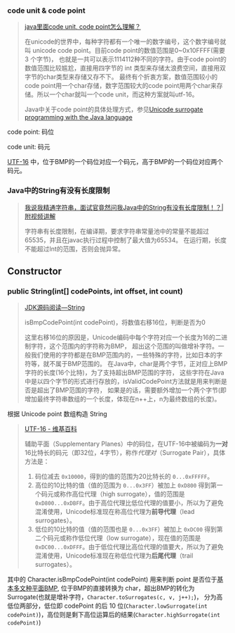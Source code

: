 ### code unit & code point
> [java里面code unit, code point怎么理解？](https://www.zhihu.com/question/35937819/answer/65194371)
>
> 在unicode的世界中，每种字符都有一个唯一的数字编号，这个数字编号就叫 unicode code point。目前code point的数值范围是0~0x10FFFF(需要 3 个字节)，
也就是一共可以表示1114112种不同的字符。由于code point的数值范围比较尴尬，直接用四字节的 int 类型来存储太浪费空间，直接用双字节的char类型来存储又存不下。
最终有个折衷方案，数值范围较小的code point用一个char存储，数字范围较大的code point用两个char来存储。所以一个char就叫一个code unit，而这种方案就叫utf-16。
> 
> Java中关于code point的具体处理方式，参见[Unicode surrogate programming with the Java language](https://link.zhihu.com/?target=http%3A//www.ibm.com/developerworks/library/j-unicode/)

code point: 码位

code unit: 码元

[UTF-16](https://zh.wikipedia.org/wiki/UTF-16) 中，位于BMP的一个码位对应一个码元，高于BMP的一个码位对应两个码元。

### Java中的String有没有长度限制

> [我说我精通字符串，面试官竟然问我Java中的String有没有长度限制！？|附视频讲解](http://www.hollischuang.com/archives/4839)
>
> 字符串有长度限制，在编译期，要求字符串常量池中的常量不能超过65535，并且在javac执行过程中控制了最大值为65534。
  在运行期，长度不能超过Int的范围，否则会抛异常。


## Constructor

### public String(int[] codePoints, int offset, int count) 

> [JDK源码阅读—String](https://zhouyimian.github.io/2019/05/20/JDK%E6%BA%90%E7%A0%81%E9%98%85%E8%AF%BB-String/)
> 
> isBmpCodePoint(int codePoint)，将数值右移16位，判断是否为0
> 
> 这里右移16位的原因是，Unicode编码中每个字符对应一个长度为16的二进制字符，这个范围内的字符称为BMP，
超出这个范围的叫做增补字符。一般我们使用的字符都是在BMP范围内的，一些特殊的字符，比如日本的字符等，就不属于BMP范围的。
在Java中，char是两个字节，正对应上BMP字符的长度(16个比特)，为了支持超出BMP范围的字符，
这些字符在Java中是以四个字节的形式进行存放的，isValidCodePoint方法就是用来判断是否是超出了BMP范围的字符，
如果是的话，需要额外增加一个两个字节(即增加最终字符串数组的一个长度，体现在n++上，n为最终数组的长度)。

根据 Unicode point 数组构造 String

> [UTF-16 - 维基百科](https://zh.wikipedia.org/zh-hans/UTF-16)
>
> 辅助平面（Supplementary Planes）中的码位，在UTF-16中被编码为**一对**16比特长的码元（即32位，4字节），称作*代理对*（Surrogate Pair），具体方法是：
>
> 1. 码位减去 `0x10000`，得到的值的范围为20比特长的 `0...0xFFFFF`。
> 2. 高位的10比特的值（值的范围为 `0...0x3FF`）被加上 `0xD800` 得到第一个码元或称作高位代理（high surrogate），值的范围是 `0xD800...0xDBFF`。由于高位代理比低位代理的值要小，所以为了避免混淆使用，Unicode标准现在称高位代理为**前导代理**（lead surrogates）。
> 3. 低位的10比特的值（值的范围也是 `0...0x3FF`）被加上 `0xDC00` 得到第二个码元或称作低位代理（low surrogate），现在值的范围是 `0xDC00...0xDFFF`。由于低位代理比高位代理的值要大，所以为了避免混淆使用，Unicode标准现在称低位代理为**后尾代理**（trail surrogates）。

其中的 Character.isBmpCodePoint(int codePoint) 用来判断 point 是否位于[基本多文种平面BMP](https://zh.wikipedia.org/wiki/Unicode%E5%AD%97%E7%AC%A6%E5%B9%B3%E9%9D%A2%E6%98%A0%E5%B0%84),
位于BMP的直接转换为 char，超出BMP的转化为 Surrogate(也就是增补字符，`Character.toSurrogates(c, v, j++);`)，
分为高低位两部分，低位即 codePoint 的后 10 位(`Character.lowSurrogate(int codePoint)`)，高位则是剩下高位运算后的结果(`Character.highSurrogate(int codePoint)`)

